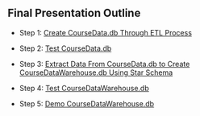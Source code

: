 ## Final Presentation Outline

- Step 1: [Create CourseData.db Through ETL Process](https://github.com/fairfield-ba510-spring2020/term-project-sql/blob/master/CourseDataETL.ipynb)

- Step 2: [Test CourseData.db](https://github.com/fairfield-ba510-spring2020/term-project-sql/blob/master/CourseDataTests.ipynb)

- Step 3: [Extract Data From CourseData.db to Create CourseDataWarehouse.db Using Star Schema](https://github.com/fairfield-ba510-spring2020/term-project-sql/blob/master/CourseDataWarehouse.ipynb)

- Step 4: [Test CourseDataWarehouse.db](https://github.com/fairfield-ba510-spring2020/term-project-sql/blob/master/CourseDataWarehouseTests.ipynb)

- Step 5: [Demo CourseDataWarehouse.db](https://github.com/fairfield-ba510-spring2020/term-project-sql/blob/master/CourseDataWarehouseDemo.ipynb)